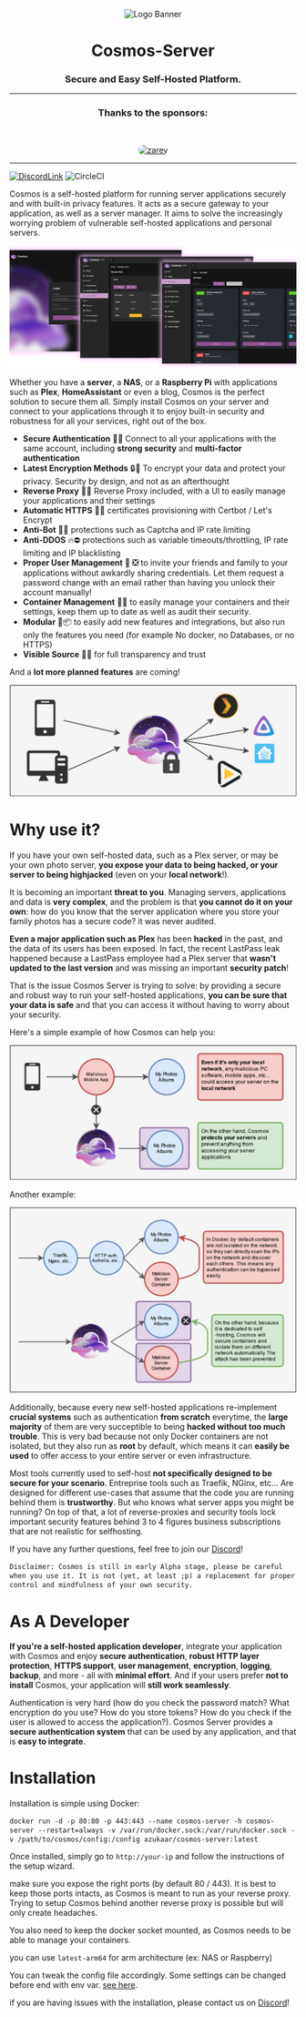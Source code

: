 <p align="center">
<img alt="Logo Banner" width="100px" src="https://github.com/azukaar/Cosmos-Server/blob/master/Logo.png?raw=true"/>
</p>
<h1 align="center">Cosmos-Server</h1>
<h3 align="center" style="margin-bottom:15px">Secure and Easy Self-Hosted Platform.</h3>

---

<!-- sponsors -->
<h3 align="center">Thanks to the sponsors:</h3></br>
<p align="center"><a href="https://github.com/zarevskaya"><img src="https://avatars.githubusercontent.com/zarevskaya" style="border-radius:48px" width="48" height="48" alt="zarev" title="zarev" /></a>
</p><!-- /sponsors -->

---

[![DiscordLink](https://img.shields.io/discord/1083875833824944188?label=Discord&logo=Discord&style=flat-square)](https://discord.gg/PwMWwsrwHA) ![CircleCI](https://img.shields.io/circleci/build/github/azukaar/Cosmos-Server?token=6efd010d0f82f97175f04a6acf2dae2bbcc4063c&style=flat-square)

Cosmos is a self-hosted platform for running server applications securely and with built-in privacy features. It acts as a secure gateway to your application, as well as a server manager. It aims to solve the increasingly worrying problem of vulnerable self-hosted applications and personal servers.

![screenshot1](./screenshot1.png)

Whether you have a **server**, a **NAS**, or a **Raspberry Pi** with applications such as **Plex**, **HomeAssistant** or even a blog, Cosmos is the perfect solution to secure them all. Simply install Cosmos on your server and connect to your applications through it to enjoy built-in security and robustness for all your services, right out of the box.

 * **Secure Authentication** 👦👩 Connect to all your applications with the same account, including **strong security** and **multi-factor authentication**
 * **Latest Encryption Methods** 🔒🔑 To encrypt your data and protect your privacy. Security by design, and not as an afterthought
 * **Reverse Proxy** 🔄🔗 Reverse Proxy included, with a UI to easily manage your applications and their settings
 * **Automatic HTTPS** 🔑📜 certificates provisioning with Certbot / Let's Encrypt
 * **Anti-Bot** 🤖❌ protections such as Captcha and IP rate limiting
 * **Anti-DDOS** 🔥⛔️ protections such as variable timeouts/throttling, IP rate limiting and IP blacklisting
 * **Proper User Management** 🪪 ❎ to invite your friends and family to your applications without awkardly sharing credentials. Let them request a password change with an email rather than having you unlock their account manually!
 * **Container Management** 🐋🔧 to easily manage your containers and their settings, keep them up to date as well as audit their security.
 * **Modular** 🧩📦 to easily add new features and integrations, but also run only the features you need (for example No docker, no Databases, or no HTTPS)
 * **Visible Source** 📖📝 for full transparency and trust
 
And a **lot more planned features** are coming!

![schema](./schema.png)


# Why use it?

If you have your own self-hosted data, such as a Plex server, or may be your own photo server, **you expose your data to being hacked, or your server to being highjacked** (even on your **local network**!).

It is becoming an important **threat to you**. Managing servers, applications and data is **very complex**, and the problem is that **you cannot do it on your own**: how do you know that the server application where you store your family photos has a secure code? it was never audited. 

**Even a major application such as Plex** has been **hacked** in the past, and the data of its users has been exposed. In fact, the recent LastPass leak happened because a LastPass employee had a Plex server that **wasn't updated to the last version** and was missing an important **security patch**!

That is the issue Cosmos Server is trying to solve: by providing a secure and robust way to run your self-hosted applications, **you can be sure that your data is safe** and that you can access it without having to worry about your security.

Here's a simple example of how Cosmos can help you:

![diag_SN](./diag_SN2.png)

Another example:

![diag_SN](./diag_SN.png)

Additionally, because every new self-hosted applications re-implement **crucial systems** such as authentication **from scratch** everytime, the **large majority** of them are very succeptible to being **hacked without too much trouble**. This is very bad because not only Docker containers are not isolated, but they also run as **root** by default, which means it can **easily be used** to offer access to your entire server or even infrastructure.

Most tools currently used to self-host **not specifically designed to be secure for your scenario**. Entreprise tools such as Traefik, NGinx, etc... Are designed for different use-cases that assume that the code you are running behind them is **trustworthy**. But who knows what server apps you might be running? On top of that, a lot of reverse-proxies and security tools lock important security features behind 3 to 4 figures business subscriptions that are not realistic for selfhosting. 

If you have any further questions, feel free to join our [Discord](https://discord.gg/PwMWwsrwHA)!

```
Disclaimer: Cosmos is still in early Alpha stage, please be careful when you use it. It is not (yet, at least ;p) a replacement for proper control and mindfulness of your own security.
```

# As A Developer

**If you're a self-hosted application developer**, integrate your application with Cosmos and enjoy **secure authentication**, **robust HTTP layer protection**, **HTTPS support**, **user management**, **encryption**, **logging**, **backup**, and more - all with **minimal effort**. And if your users prefer **not to install** Cosmos, your application will **still work seamlessly**.

Authentication is very hard (how do you check the password match? What encryption do you use? How do you store tokens? How do you check if the user is allowed to access the application?). Cosmos Server provides a **secure authentication system** that can be used by any application, and that is **easy to integrate**.

# Installation

Installation is simple using Docker:

```
docker run -d -p 80:80 -p 443:443 --name cosmos-server -h cosmos-server --restart=always -v /var/run/docker.sock:/var/run/docker.sock -v /path/to/cosmos/config:/config azukaar/cosmos-server:latest
```

Once installed, simply go to `http://your-ip` and follow the instructions of the setup wizard.

make sure you expose the right ports (by default 80 / 443). It is best to keep those ports intacts, as Cosmos is meant to run as your reverse proxy. Trying to setup Cosmos behind another reverse proxy is possible but will only create headaches.

You also need to keep the docker socket mounted, as Cosmos needs to be able to manage your containers.

you can use `latest-arm64` for arm architecture (ex: NAS or Raspberry)

You can tweak the config file accordingly. Some settings can be changed before end with env var. [see here](https://github.com/azukaar/Cosmos-Server/wiki/Configuration).

if you are having issues with the installation, please contact us on [Discord](https://discord.gg/PwMWwsrwHA)!
